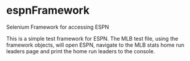 # espnFramework
Selenium Framework for accessing ESPN

This is a simple test framework for ESPN. The MLB test file, using the framework objects, will open ESPN, navigate to the MLB stats home run leaders page and print the home run leaders to the console.
